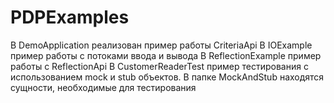 # PDPExamples

В DemoApplication реализован пример работы CriteriaApi
В IOExample пример работы с потоками ввода и вывода
В ReflectionExample пример работы с ReflectionApi
В CustomerReaderTest пример тестирования с использованием mock и stub объектов. В папке MockAndStub находятся сущности, необходимые для тестирования
